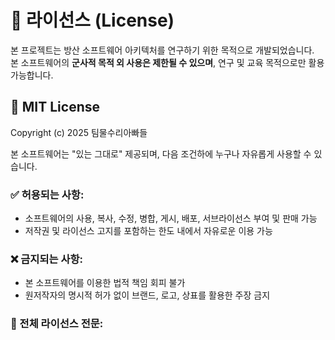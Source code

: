 # 📜 라이선스 (License)
본 프로젝트는 방산 소프트웨어 아키텍처를 연구하기 위한 목적으로 개발되었습니다.  
본 소프트웨어의 **군사적 목적 외 사용은 제한될 수 있으며**, 연구 및 교육 목적으로만 활용 가능합니다.

## 📄 MIT License

Copyright (c) 2025 팀물수리아빠들

본 소프트웨어는 "있는 그대로" 제공되며, 다음 조건하에 누구나 자유롭게 사용할 수 있습니다.

### ✅ 허용되는 사항:
- 소프트웨어의 사용, 복사, 수정, 병합, 게시, 배포, 서브라이선스 부여 및 판매 가능
- 저작권 및 라이선스 고지를 포함하는 한도 내에서 자유로운 이용 가능

### ❌ 금지되는 사항:
- 본 소프트웨어를 이용한 법적 책임 회피 불가
- 원저작자의 명시적 허가 없이 브랜드, 로고, 상표를 활용한 주장 금지

### 📌 전체 라이선스 전문:
